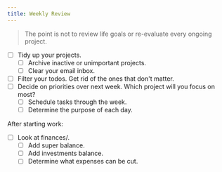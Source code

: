 ```yaml
---
title: Weekly Review
---
```


> The point is not to review life goals or re-evaluate every ongoing project. 

- [ ] Tidy up your projects.
    - [ ] Archive inactive or unimportant projects.
    - [ ] Clear your email inbox.
- [ ] Filter your todos. Get rid of the ones that don't matter.
- [ ] Decide on priorities over next week. Which project will you focus on most?
    - [ ] Schedule tasks through the week.
    - [ ] Determine the purpose of each day.

After starting work:
- [ ] Look at finances/. 
    - [ ] Add super balance.
    - [ ] Add investments balance.
    - [ ] Determine what expenses can be cut.
